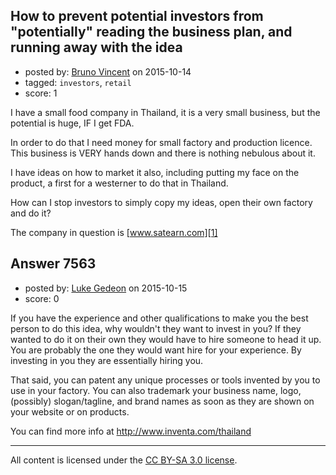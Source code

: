 ## How to prevent potential investors from "potentially" reading the business plan, and running away with the idea

- posted by: [Bruno  Vincent](https://stackexchange.com/users/2600915/bruno-vincent) on 2015-10-14
- tagged: `investors`, `retail`
- score: 1

I have a small food company in Thailand, it is a very small business, but the potential is huge, IF I get FDA.

In order to do that I need money for small factory and production licence. This business is VERY hands down and there is nothing nebulous about it.

I have ideas on how to market it also, including putting my face on the product, a first for a westerner to do that in Thailand.

How can I stop investors to simply copy my ideas, open their own factory and do it?

The company in question is [www.satearn.com][1]


  [1]: http://www.satearn.com


## Answer 7563

- posted by: [Luke Gedeon](https://stackexchange.com/users/1119600/luke-gedeon) on 2015-10-15
- score: 0

If you have the experience and other qualifications to make you the best person to do this idea, why wouldn't they want to invest in you? If they wanted to do it on their own they would have to hire someone to head it up. You are probably the one they would want hire for your experience. By investing in you they are essentially hiring you.

That said, you can patent any unique processes or tools invented by you to use in your factory. You can also trademark your business name, logo, (possibly) slogan/tagline, and brand names as soon as they are shown on your website or on products.

You can find more info at http://www.inventa.com/thailand



---

All content is licensed under the [CC BY-SA 3.0 license](https://creativecommons.org/licenses/by-sa/3.0/).
